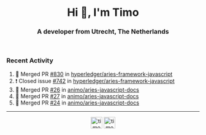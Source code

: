 <h1 align="center">Hi 👋, I'm Timo</h1>
<h3 align="center">A developer from Utrecht, The Netherlands</h3>
<br/>
<!-- https://github.com/rahuldkjain/github-profile-readme-generator --!>

<!--  <p align="left"><img src="https://github-readme-stats.vercel.app/api?username=timoglastra&show_icons=true&count_private=true&" alt="timoglastra" /></p> --!>

<!--
Github language stats
<p align="left"><img src="https://github-readme-stats.vercel.app/api/top-langs/?username=timoglastra&layout=compact" alt="timoglastra" /><p>
-->

<!-- Codestats language stats -->
<!-- <p align="left"><img src="https://codestats-readme.vercel.app/api/top-langs/?username=timoglastra&layout=compact&language_count=12" alt="timoglastra" /><p>    --!>
  
<h3>Recent Activity</h3>

<!--START_SECTION:activity-->
1. 🎉 Merged PR [#830](https://github.com/hyperledger/aries-framework-javascript/pull/830) in [hyperledger/aries-framework-javascript](https://github.com/hyperledger/aries-framework-javascript)
2. ❗️ Closed issue [#742](https://github.com/hyperledger/aries-framework-javascript/issues/742) in [hyperledger/aries-framework-javascript](https://github.com/hyperledger/aries-framework-javascript)
3. 🎉 Merged PR [#26](https://github.com/animo/aries-javascript-docs/pull/26) in [animo/aries-javascript-docs](https://github.com/animo/aries-javascript-docs)
4. 🎉 Merged PR [#27](https://github.com/animo/aries-javascript-docs/pull/27) in [animo/aries-javascript-docs](https://github.com/animo/aries-javascript-docs)
5. 🎉 Merged PR [#24](https://github.com/animo/aries-javascript-docs/pull/24) in [animo/aries-javascript-docs](https://github.com/animo/aries-javascript-docs)
<!--END_SECTION:activity-->

---

<p align="center">
<a href="https://twitter.com/timoglastra" target="blank"><img align="center" src="https://cdn.jsdelivr.net/npm/simple-icons@3.0.1/icons/twitter.svg" alt="timoglastra" height="30" width="30" /></a>
<a href="https://linkedin.com/in/timoglastra" target="blank"><img align="center" src="https://cdn.jsdelivr.net/npm/simple-icons@3.0.1/icons/linkedin.svg" alt="timoglastra" height="30" width="30" /></a>
</p>



